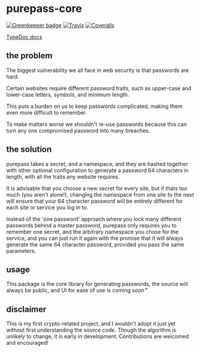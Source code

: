 # purepass-core

[![Greenkeeper badge](https://badges.greenkeeper.io/purepass/purepass-core.svg)](https://greenkeeper.io/)
[![Travis](https://img.shields.io/travis/purepass/purepass-core.svg)](https://travis-ci.org/alexjoverm/typescript-library-starter)
[![Coveralls](https://img.shields.io/coveralls/purepass/purepass-core.svg)](https://coveralls.io/github/purepass/purepass-core)

[TypeDoc docs](https://purepass.github.io/purepass-core/)


## the problem
The biggest vulnerability we all face in web security is that passwords are hard.

Certain websites require different password traits, such as upper-case and lower-case letters, symbols, and minimum length.

This puts a burden on us to keep passwords complicated, making them even more difficult to remember.

To make matters worse we shouldn't re-use passwords because this can turn any one compromised password into many breaches.

## the solution

purepass takes a secret, and a namespace, and they are hashed together with other optional configuration to generate a password 64 characters in length, with all the traits any website requires.

It is advisable that you choose a new secret for every site, but if thats too much (you aren't alone!), changing the namespace from one site to the next will ensure that your 64 character password will be entirely different for each site or service you log in to.

Instead of the 'one password' approach where you lock many different passwords behind a master password, purepass only requires you to remember one secret, and the arbitrary namespace you chose for the service, and you can just run it again with the promise that it will always generate the same 64 character password, provided you pass the same parameters.

## usage

This package is the core library for generating passwords, the source will always be public, and UI for ease of use is coming _soon™_

## disclaimer

This is my first crypto-related project, and I wouldn't adopt it just yet without first understanding the source code. Though the algorithm is unlikely to change, it is early in development. Contributions are welcomed and encouraged!
